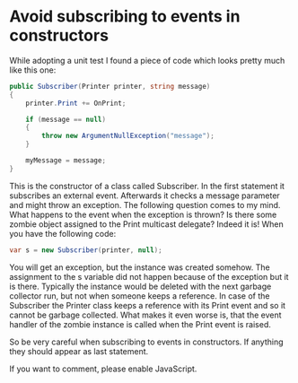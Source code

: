# Avoid subscribing to events in constructors

While adopting a unit test I found a piece of code which looks pretty much like this one:

```C#
public Subscriber(Printer printer, string message)
{
    printer.Print += OnPrint;

    if (message == null)
    {
        throw new ArgumentNullException("message");
    }

    myMessage = message;
}
```

This is the constructor of a class called Subscriber. In the first statement it subscribes an external event. Afterwards it checks a message parameter and might throw an exception. The following question comes to my mind. What happens to the event when the exception is thrown? Is there some zombie object assigned to the Print multicast delegate? Indeed it is! When you have the following code:

```C#
var s = new Subscriber(printer, null);
```

You will get an exception, but the instance was created somehow. The assignment to the s variable did not happen because of the exception but it is there. Typically the instance would be deleted with the next garbage collector run, but not when someone keeps a reference. In case of the Subscriber the Printer class keeps a reference with its Print event and so it cannot be garbage collected. What makes it even worse is, that the event handler of the zombie instance is called when the Print event is raised.

So be very careful when subscribing to events in constructors. If anything they should appear as last statement.

<div id="disqus_thread"></div>
<script>
    var disqus_config = function () {
        this.page.url = "https://chuchu.github.io/180212/CTorEvents.html";
        this.page.identifier = "180212_CTorEvents";
    };
    (function() {
        var d = document, s = d.createElement('script');
        s.src = 'https://chuchuchuchu.disqus.com/embed.js';
        s.setAttribute('data-timestamp', +new Date());
        (d.head || d.body).appendChild(s);
    })();
</script>
<noscript>If you want to comment, please enable JavaScript.</noscript>